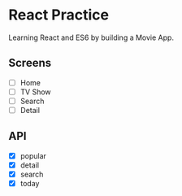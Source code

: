 # React Practice

Learning React and ES6 by building a Movie App.

## Screens

- [ ] Home
- [ ] TV Show
- [ ] Search
- [ ] Detail

## API 

- [x] popular
- [x] detail
- [x] search
- [x] today